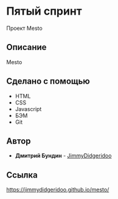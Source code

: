 # Пятый спринт
Проект Mesto

## Описание
Mesto

## Сделано с помощью

* HTML
* CSS
* Javascript
* БЭМ
* Git


## Автор

* **Дмитрий Бундин** - [JimmyDidgeridoo](https://github.com/JimmyDidgeridoo)

## Ссылка
https://jimmydidgeridoo.github.io/mesto/

